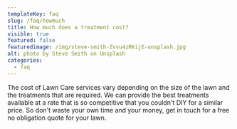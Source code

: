 ```yaml
---
templateKey: faq
slug: /faq/howmuch
title: How much does a treatment cost?
visible: true
featured: false
featuredimage: /img/steve-smith-Zvvu4zRKijE-unsplash.jpg
alt: photo by Steve Smith on Unsplash
categories:
  - faq
---
```


The cost of Lawn Care services vary depending on the size of the lawn and the
treatments that are required. We can provide the best treatments available at a
rate that is so competitive that you couldn't DIY for a similar price. So don't
waste your own time and your money, get in touch for a free no obligation quote
for your lawn.
